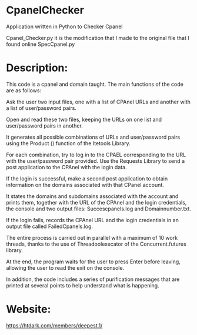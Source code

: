 # CpanelChecker
Application written in Python to Checker Cpanel

Cpanel_Checker.py it is the modification that I made to the original file that I found online SpecCpanel.py

# Description:

This code is a cpanel and domain taught. The main functions of the code are as follows:

Ask the user two input files, one with a list of CPAnel URLs and another with a list of user/password pairs.

Open and read these two files, keeping the URLs on one list and user/password pairs in another.

It generates all possible combinations of URLs and user/password pairs using the Product () function of the Itetools Library.

For each combination, try to log in to the CPAEL corresponding to the URL with the user/password pair provided. Use the Requests Library to send a post application to the CPAnel with the login data.

If the login is successful, make a second post application to obtain information on the domains associated with that CPanel account.

It states the domains and subdomains associated with the account and prints them, together with the URL of the CPAnel and the login credentials, the console and two output files: Succescpanels.log and Domainnumber.txt.

If the login fails, records the CPAnel URL and the login credentials in an output file called FailedCpanels.log.

The entire process is carried out in parallel with a maximum of 10 work threads, thanks to the use of Threadoolexecator of the Concurrent.futures library.

At the end, the program waits for the user to press Enter before leaving, allowing the user to read the exit on the console.

In addition, the code includes a series of purification messages that are printed at several points to help understand what is happening.

# Website: 
https://htdark.com/members/deepest.1/
